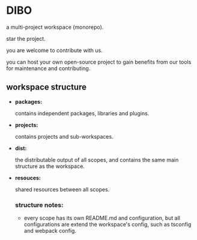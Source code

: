 # DIBO

a multi-project workspace (monorepo).

star the project.

you are welcome to contribute with us.

you can host your own open-source project to gain benefits from our tools for maintenance and contributing.

## workspace structure
- **packages:**

  contains independent packages, libraries and plugins.

- **projects:**

  contains projects and sub-workspaces.

- **dist:**
 
  the distributable output of all scopes, and contains the same main structure as the workspace.

- **resouces:**

  shared resources between all scopes.

  ### structure notes:
  - every scope has its own README.md and configuration, but all configurations are extend the workspace's config, such as tsconfig and webpack config.






